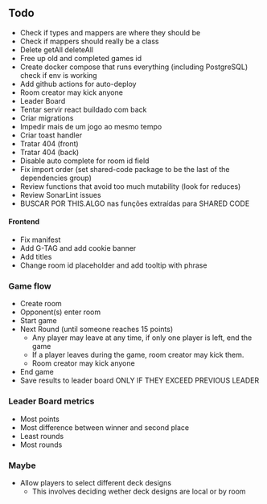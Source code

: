 ## Todo

- Check if types and mappers are where they should be
- Check if mappers should really be a class
- Delete getAll deleteAll
- Free up old and completed games id
- Create docker compose that runs everything (including PostgreSQL) check if env is working
- Add github actions for auto-deploy
- Room creator may kick anyone
- Leader Board
- Tentar servir react buildado com back
- Criar migrations
- Impedir mais de um jogo ao mesmo tempo
- Criar toast handler
- Tratar 404 (front)
- Tratar 404 (back)
- Disable auto complete for room id field
- Fix import order (set shared-code package to be the last of the dependencies group)
- Review functions that avoid too much mutability (look for reduces)
- Review SonarLint issues
- BUSCAR POR THIS.ALGO nas funções extraídas para SHARED CODE

#### Frontend

- Fix manifest
- Add G-TAG and add cookie banner
- Add titles
- Change room id placeholder and add tooltip with phrase

### Game flow

- Create room
- Opponent(s) enter room
- Start game
- Next Round (until someone reaches 15 points)
  - Any player may leave at any time, if only one player is left, end the game
  - If a player leaves during the game, room creator may kick them.
  - Room creator may kick anyone
- End game
- Save results to leader board ONLY IF THEY EXCEED PREVIOUS LEADER

### Leader Board metrics

- Most points
- Most difference between winner and second place
- Least rounds
- Most rounds

### Maybe

- Allow players to select different deck designs
  - This involves deciding wether deck designs are local or by room
